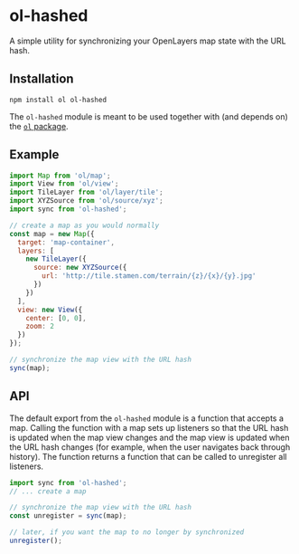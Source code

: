 # ol-hashed

A simple utility for synchronizing your OpenLayers map state with the URL hash.

## Installation

    npm install ol ol-hashed

The `ol-hashed` module is meant to be used together with (and depends on) the [`ol` package](https://www.npmjs.com/package/ol).

## Example

```js
import Map from 'ol/map';
import View from 'ol/view';
import TileLayer from 'ol/layer/tile';
import XYZSource from 'ol/source/xyz';
import sync from 'ol-hashed';

// create a map as you would normally
const map = new Map({
  target: 'map-container',
  layers: [
    new TileLayer({
      source: new XYZSource({
        url: 'http://tile.stamen.com/terrain/{z}/{x}/{y}.jpg'
      })
    })
  ],
  view: new View({
    center: [0, 0],
    zoom: 2
  })
});

// synchronize the map view with the URL hash
sync(map);
```

## API

The default export from the `ol-hashed` module is a function that accepts a map.  Calling the function with a map sets up listeners so that the URL hash is updated when the map view changes and the map view is updated when the URL hash changes (for example, when the user navigates back through history).  The function returns a function that can be called to unregister all listeners.

```js
import sync from 'ol-hashed';
// ... create a map

// synchronize the map view with the URL hash
const unregister = sync(map);

// later, if you want the map to no longer by synchronized
unregister();
```
